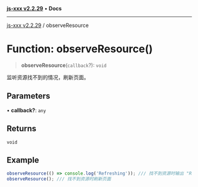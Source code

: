 [**js-xxx v2.2.29**](../README.md) • **Docs**

***

[js-xxx v2.2.29](../README.md) / observeResource

# Function: observeResource()

> **observeResource**(`callback`?): `void`

监听资源找不到的情况，刷新页面。

## Parameters

• **callback?**: `any`

## Returns

`void`

## Example

```ts
observeResource(() => console.log('Refreshing')); /// 找不到资源时输出 "Refreshing"
observeResource(); /// 找不到资源时刷新页面
```
